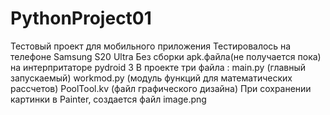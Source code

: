 # PythonProject01
Тестовый проект для мобильного приложения
Тестировалось на телефоне Samsung S20 Ultra
Без сборки apk.файла(не получается пока) на интерпритаторе pydroid 3
В проекте три файла : 
main.py (главный запускаемый)
workmod.py (модуль функций для математических рассчетов)
PoolTool.kv (файл графического дизайна)
При сохранении картинки в Painter, создается файл image.png
